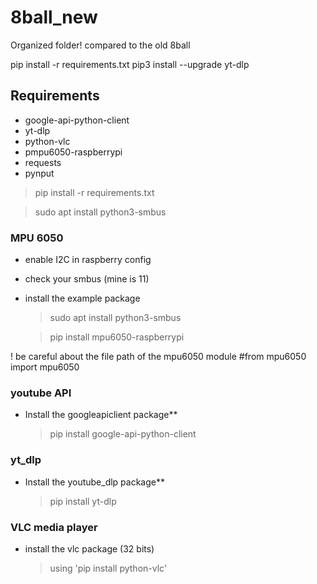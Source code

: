 # 8ball_new
Organized folder! compared to the old 8ball

pip install -r requirements.txt
pip3 install --upgrade yt-dlp

## Requirements ##
- google-api-python-client
- yt-dlp
- python-vlc
- pmpu6050-raspberrypi
- requests
- pynput

> pip install -r requirements.txt

> sudo apt install python3-smbus


### MPU 6050 ###
- enable I2C in raspberry config
- check your smbus (mine is 11)
- install the example package

  > sudo apt install python3-smbus
   
   > pip install mpu6050-raspberrypi

! be careful about the file path of the mpu6050 module #from mpu6050 import mpu6050


### youtube API ###
- Install the googleapiclient package** 

  > pip install google-api-python-client


### yt_dlp ###
- Install the youtube_dlp package**

  > pip install yt-dlp


### VLC media player ###
- install the vlc package (32 bits)

  > using 'pip install python-vlc'

